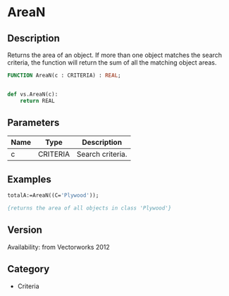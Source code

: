 # AreaN

## Description
Returns the area of an object. If more than one object matches the search criteria, the function will return the sum of all the matching object areas.

```pascal
FUNCTION AreaN(c : CRITERIA) : REAL;
```

```python

def vs.AreaN(c):
    return REAL
```

## Parameters
|Name|Type|Description|
|---|---|---|
|c|CRITERIA|Search criteria.|

## Examples
```pascal
totalA:=AreaN((C='Plywood'));

{returns the area of all objects in class 'Plywood'}
```

## Version
Availability: from Vectorworks 2012
## Category
* Criteria

